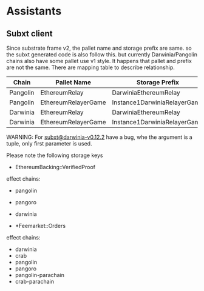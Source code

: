 Assistants
===

## Subxt client

Since substrate frame v2, the pallet name and storage prefix are same. so the
subxt generated code is also follow this. but currently Darwinia/Pangolin chains
also have some pallet use v1 style. It happens that pallet and prefix are not
the same. There are mapping table to describe relationship.

| Chain    | Pallet Name                  | Storage Prefix                        |
| -------- |------------------------------|---------------------------------------|
| Pangolin | EthereumRelay                | DarwiniaEthereumRelay                 |
| Pangolin | EthereumRelayerGame          | Instance1DarwiniaRelayerGame          |
| Darwinia | EthereumRelay                | DarwiniaEthereumRelay                 |
| Darwinia | EthereumRelayerGame          | Instance1DarwiniaRelayerGame          |

WARNING:
For [subxt@darwinia-v0.12.2](https://github.com/darwinia-network/subxt/tree/darwinia-v0.12.2)
have a bug, whe the argument is a tuple, only first parameter is used.

Please note the following storage keys

- EthereumBacking::VerifiedProof

effect chains:
- pangolin
- pangoro
- darwinia


- *Feemarket::Orders

effect chains:
- darwinia
- crab
- pangolin
- pangoro
- pangolin-parachain
- crab-parachain
